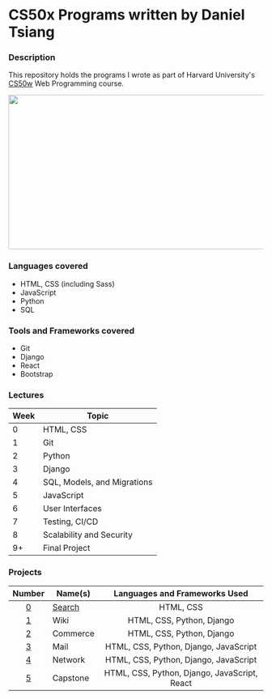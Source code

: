 # CS50x Programs written by Daniel Tsiang

### Description
This repository holds the programs I wrote as part of Harvard University's [CS50w](https://cs50.harvard.edu/web/2020/ "CS50w 2021") Web Programming course.

<p align="center">
  <img width="600" height="305" src="https://user-images.githubusercontent.com/74436899/118407768-1042a300-b67a-11eb-90a2-7dce474c8179.png">
</p>

### Languages covered
* HTML, CSS (including Sass)
* JavaScript
* Python
* SQL

### Tools and Frameworks covered
* Git
* Django
* React
* Bootstrap

### Lectures

| Week | Topic                       |
| ---- | --------------------------- |
| 0    | HTML, CSS                   |
| 1    | Git                         |
| 2    | Python                      |
| 3    | Django                      |
| 4    | SQL, Models, and Migrations |
| 5    | JavaScript                  |
| 6    | User Interfaces             |
| 7    | Testing, CI/CD              |
| 8    | Scalability and Security    |
| 9+   | Final Project               |

### Projects

| Number                                                         | Name(s)                                             | Languages and Frameworks Used                |
| :------------------------------------------------------------: | ----------------------------------------------------| :------------------------------------------: |
| [0](https://cs50.harvard.edu/web/2020/projects/0/search/)      | [Search](https://daniel-tsiang-google.netlify.app/) | HTML, CSS                                    |
| [1](https://cs50.harvard.edu/web/2020/projects/1/wiki/)        | Wiki                                                | HTML, CSS, Python, Django                    |
| [2](https://cs50.harvard.edu/web/2020/projects/2/commerce/)    | Commerce                                            | HTML, CSS, Python, Django                    |
| [3](https://cs50.harvard.edu/web/2020/projects/3/mail/)        | Mail                                                | HTML, CSS, Python, Django, JavaScript        |
| [4](https://cs50.harvard.edu/web/2020/projects/4/network/)     | Network                                             | HTML, CSS, Python, Django, JavaScript        |
| [5](https://cs50.harvard.edu/web/2020/projects/final/capstone/)| Capstone                                            | HTML, CSS, Python, Django, JavaScript, React |
